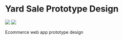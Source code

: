 # Yard Sale Prototype Design

![](https://img.shields.io/badge/HTML5-informational?style=flat&logo=html5&logoColor=white&color=orange)
![](https://img.shields.io/badge/CSS3-informational?style=flat&logo=css3&logoColor=white&color=blue)

Ecommerce web app prototype design
